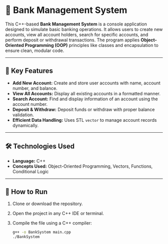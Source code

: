 # 💼 Bank Management System

This C++-based **Bank Management System** is a console application designed to simulate basic banking operations. It allows users to create new accounts, view all account holders, search for specific accounts, and perform deposit or withdrawal transactions. The program applies **Object-Oriented Programming (OOP)** principles like classes and encapsulation to ensure clean, modular code.

---

## 🔧 Key Features

- **Add New Account:** Create and store user accounts with name, account number, and balance.
- **View All Accounts:** Display all existing accounts in a formatted manner.
- **Search Account:** Find and display information of an account using the account number.
- **Deposit & Withdraw:** Deposit funds or withdraw with proper balance validation.
- **Efficient Data Handling:** Uses STL `vector` to manage account records dynamically.

---

## 🛠️ Technologies Used

- **Language:** C++
- **Concepts Used:** Object-Oriented Programming, Vectors, Functions, Conditional Logic

---

## 📌 How to Run

1. Clone or download the repository.
2. Open the project in any C++ IDE or terminal.
3. Compile the file using a C++ compiler:

   ```bash
   g++ -o BankSystem main.cpp
   ./BankSystem
